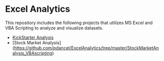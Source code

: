 # Excel Analytics
This repository includes the following projects that utilizes MS Excel and VBA Scripting to analyze and visualize datasets.

* [KickStarter Analysis](https://github.com/pdancel/ExcelAnalytics/tree/master/KickStarter_Analysis) 
* [Stock Market Analysis] (https://github.com/pdancel/ExcelAnalytics/tree/master/StockMarketAnalysis_VBAscripting)
